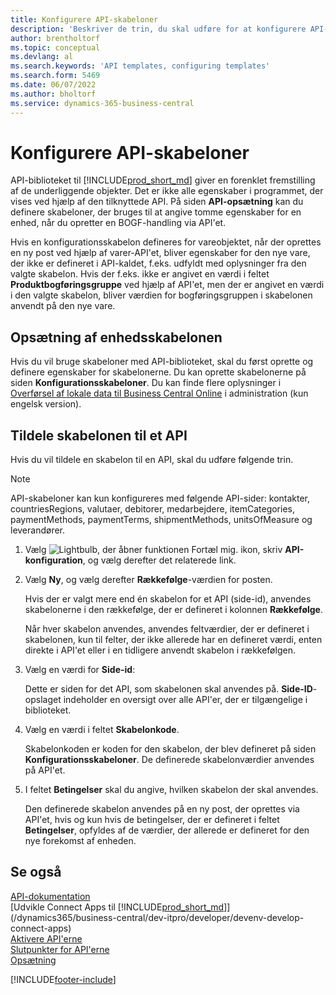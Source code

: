 ```yaml
---
title: Konfigurere API-skabeloner
description: 'Beskriver de trin, du skal udføre for at konfigurere API-skabeloner til Dynamics 365 Business Central.'
author: brentholtorf
ms.topic: conceptual
ms.devlang: al
ms.search.keywords: 'API templates, configuring templates'
ms.search.form: 5469
ms.date: 06/07/2022
ms.author: bholtorf
ms.service: dynamics-365-business-central
---
```


# <a name="configure-api-templates"></a>Konfigurere API-skabeloner

API-biblioteket til [!INCLUDE[prod_short_md](includes/prod_short.md)] giver en forenklet fremstilling af de underliggende objekter. Det er ikke alle egenskaber i programmet, der vises ved hjælp af den tilknyttede API. På siden **API-opsætning** kan du definere skabeloner, der bruges til at angive tomme egenskaber for en enhed, når du opretter en BOGF-handling via API'et. 

Hvis en konfigurationsskabelon defineres for vareobjektet, når der oprettes en ny post ved hjælp af varer-API'et, bliver egenskaber for den nye vare, der ikke er defineret i API-kaldet, f.eks. udfyldt med oplysninger fra den valgte skabelon. Hvis der f.eks. ikke er angivet en værdi i feltet **Produktbogføringsgruppe** ved hjælp af API'et, men der er angivet en værdi i den valgte skabelon, bliver værdien for bogføringsgruppen i skabelonen anvendt på den nye vare. 

## <a name="setting-up-the-entity-template"></a>Opsætning af enhedsskabelonen

Hvis du vil bruge skabeloner med API-biblioteket, skal du først oprette og definere egenskaber for skabelonerne. Du kan oprette skabelonerne på siden **Konfigurationsskabeloner**. Du kan finde flere oplysninger i [Overførsel af lokale data til Business Central Online](/dynamics365/business-central/dev-itpro/administration/migrate-data) i administration (kun engelsk version).  

## <a name="assign-the-template-to-an-api"></a>Tildele skabelonen til et API

Hvis du vil tildele en skabelon til en API, skal du udføre følgende trin.

> [!NOTE]  
> API-skabeloner kan kun konfigureres med følgende API-sider: kontakter, countriesRegions, valutaer, debitorer, medarbejdere, itemCategories, paymentMethods, paymentTerms, shipmentMethods, unitsOfMeasure og leverandører.

1. Vælg ![Lightbulb, der åbner funktionen Fortæl mig.](media/ui-search/search_small.png "Fortæl mig, hvad du vil foretage dig") ikon, skriv **API-konfiguration**, og vælg derefter det relaterede link.
2. Vælg **Ny**, og vælg derefter **Rækkefølge**-værdien for posten.  

    Hvis der er valgt mere end én skabelon for et API (side-id), anvendes skabelonerne i den rækkefølge, der er defineret i kolonnen **Rækkefølge**.  

    Når hver skabelon anvendes, anvendes feltværdier, der er defineret i skabelonen, kun til felter, der ikke allerede har en defineret værdi, enten direkte i API'et eller i en tidligere anvendt skabelon i rækkefølgen.  
3. Vælg en værdi for **Side-id**:  

    Dette er siden for det API, som skabelonen skal anvendes på. **Side-ID**-opslaget indeholder en oversigt over alle API'er, der er tilgængelige i biblioteket.
4. Vælg en værdi i feltet **Skabelonkode**.  

    Skabelonkoden er koden for den skabelon, der blev defineret på siden **Konfigurationsskabeloner**. De definerede skabelonværdier anvendes på API'et.  
5. I feltet **Betingelser** skal du angive, hvilken skabelon der skal anvendes.  

    Den definerede skabelon anvendes på en ny post, der oprettes via API'et, hvis og kun hvis de betingelser, der er defineret i feltet **Betingelser**, opfyldes af de værdier, der allerede er defineret for den nye forekomst af enheden.

## <a name="see-also"></a>Se også

[API-dokumentation](/dynamics-nav/fin-graph)  
[Udvikle Connect Apps til [!INCLUDE[prod_short_md](includes/prod_short.md)]](/dynamics365/business-central/dev-itpro/developer/devenv-develop-connect-apps)  
[Aktivere API'erne](/dynamics-nav/enabling-apis-for-dynamics-nav)  
[Slutpunkter for API'erne](/dynamics-nav/endpoints-apis-for-dynamics)  
[Opsætning](admin-setup-and-administration.md)

[!INCLUDE[footer-include](includes/footer-banner.md)]
